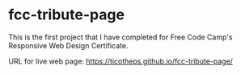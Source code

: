 # fcc-tribute-page

This is the first project that I have completed for Free Code Camp's Responsive Web Design Certificate.

URL for live web page: https://ticotheps.github.io/fcc-tribute-page/

